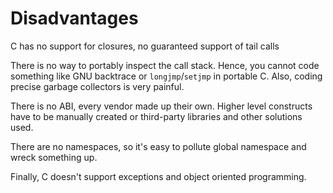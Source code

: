 # Disadvantages

C has no support for closures, no guaranteed support of tail calls

There is no way to portably inspect the call stack. Hence, you cannot code something like GNU backtrace or `longjmp`/`setjmp` in
portable C. Also, coding precise garbage collectors is very painful.

There is no ABI, every vendor made up their own. Higher level constructs have to be manually created or third-party libraries and
other solutions used.

There are no namespaces, so it's easy to pollute global namespace and wreck something up.

Finally, C doesn't support exceptions and object oriented programming.
